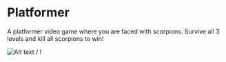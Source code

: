 # Platformer
A platformer video game where you are faced with scorpions. Survive all 3 levels and kill all scorpions to win!

 ![ Alt text](Platformer-2.gif) / ! [](Platformer-2.gif)
